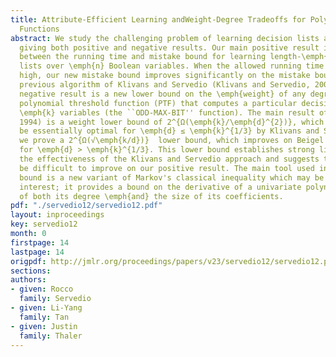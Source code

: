 ```yaml
---
title: Attribute-Efficient Learning andWeight-Degree Tradeoffs for Polynomial Threshold
  Functions
abstract: We study the challenging problem of learning decision lists attribute-efficiently,
  giving both positive and negative results. Our main positive result is a new tradeoff
  between the running time and mistake bound for learning length-\emph{k} decision
  lists over \emph{n} Boolean variables. When the allowed running time is relatively
  high, our new mistake bound improves significantly on the mistake bound of the best
  previous algorithm of Klivans and Servedio (Klivans and Servedio, 2006). Our main
  negative result is a new lower bound on the \emph{weight} of any degree-\emph{d}
  polynomial threshold function (PTF) that computes a particular decision list over
  \emph{k} variables (the ``ODD-MAX-BIT'' function). The main result of Beigel (Beigel,
  1994) is a weight lower bound of 2^{Ω(\emph{k}/\emph{d}^{2})}, which was shown to
  be essentially optimal for \emph{d} ≤ \emph{k}^{1/3} by Klivans and Servedio. Here
  we prove a 2^{Ω(√\emph{k/d})}  lower bound, which improves on Beigel's lower bound
  for \emph{d} > \emph{k}^{1/3}. This lower bound establishes strong limitations on
  the effectiveness of the Klivans and Servedio approach and suggests that it may
  be difficult to improve on our positive result. The main tool used in our lower
  bound is a new variant of Markov's classical inequality which may be of independent
  interest; it provides a bound on the derivative of a univariate polynomial in terms
  of both its degree \emph{and} the size of its coefficients.
pdf: "./servedio12/servedio12.pdf"
layout: inproceedings
key: servedio12
month: 0
firstpage: 14
lastpage: 14
origpdf: http://jmlr.org/proceedings/papers/v23/servedio12/servedio12.pdf
sections: 
authors:
- given: Rocco
  family: Servedio
- given: Li-Yang
  family: Tan
- given: Justin
  family: Thaler
---
```

